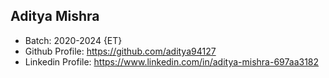 ## Aditya Mishra
- Batch: 2020-2024 {ET}
- Github Profile: https://github.com/aditya94127
- Linkedin Profile: https://www.linkedin.com/in/aditya-mishra-697aa3182
